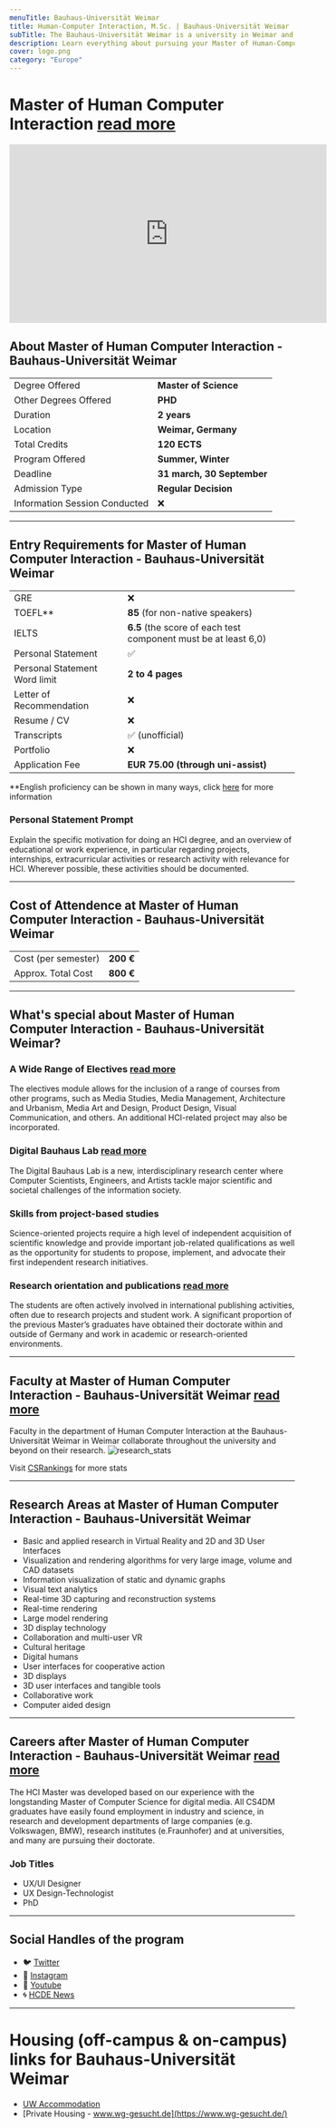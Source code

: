 ```yaml
---
menuTitle: Bauhaus-Universität Weimar
title: Human-Computer Interaction, M.Sc. | Bauhaus-Universität Weimar
subTitle: The Bauhaus-Universität Weimar is a university in Weimar and specializes in the fields of art and technology.
description: Learn everything about pursuing your Master of Human-Computer Interaction from Bauhaus-Universität Weimar, Weimar, Germany
cover: logo.png
category: "Europe"
---
```


# Master of Human Computer Interaction [read more](https://www.uni-weimar.de/en/media/studies/human-computer-interaction-msc/)
<iframe width="560" height="315" src="https://www.youtube.com/embed/D57GzQ6UuMc" title="YouTube video player" frameborder="0" allow="accelerometer; autoplay; clipboard-write; encrypted-media; gyroscope; picture-in-picture" allowfullscreen></iframe>

## About Master of Human Computer Interaction - Bauhaus-Universität Weimar
|   |   |
|---|---|
| Degree Offered |  **Master of Science** |
| Other Degrees Offered| **PHD**|
| Duration       | **2 years**                      |
| Location       | **Weimar, Germany**          |
| Total Credits  | **120 ECTS**                           | 
| Program Offered| **Summer, Winter**|
|Deadline| **31 march, 30 September**  |
|Admission Type| **Regular Decision** |
|Information Session Conducted| ❌ |

---

## Entry Requirements for Master of Human Computer Interaction - Bauhaus-Universität Weimar

|   |   |
|---|---|
| GRE | ❌ |
| TOEFL**       | **85** (for non-native speakers)|
|IELTS|**6.5** (the score of each test component must be at least 6,0)|
| Personal Statement       | ✅          |
|Personal Statement Word limit| **2 to 4 pages** |
| Letter of Recommendation  | ❌                           | 
|Resume / CV|❌|
|Transcripts|✅ (unofficial) |
|Portfolio|❌ |
|Application Fee| **EUR 75.00 (through uni-assist)** |

**English proficiency can be shown in many ways, click [here](https://www.uni-weimar.de/en/media/studies/human-computer-interaction-msc/application-procedure/) for more information


### Personal Statement Prompt
Explain the specific motivation for doing an HCI degree, and an overview of educational or work experience, in particular regarding projects, internships, extracurricular activities or research activity with relevance for HCI. Wherever possible, these activities should be documented. 

---

## Cost of Attendence at Master of Human Computer Interaction - Bauhaus-Universität Weimar
|   |   |
|---|---|
| Cost (per semester)      | **200 €**          |
|Approx. Total Cost | **800 €**|

---


## What's special about Master of Human Computer Interaction - Bauhaus-Universität Weimar?

### A Wide Range of Electives [read more](https://www.uni-weimar.de/en/media/studies/human-computer-interaction-msc/curriculum-hci/)
The electives module allows for the inclusion of a range of courses from other programs, such as Media Studies, Media Management, Architecture and Urbanism, Media Art and Design, Product Design, Visual Communication, and others.  An additional HCI-related project may also be incorporated. 

### Digital Bauhaus Lab [read more](https://www.uni-weimar.de/en/media/institutes/digital-bauhaus-lab/home/)
The Digital Bauhaus Lab is a new, interdisciplinary research center where Computer Scientists, Engineers, and Artists tackle major scientific and societal challenges of the information society.


### Skills from project-based studies
Science-oriented projects require a high level of independent acquisition of scientific knowledge and provide important job-related qualifications as well as the opportunity for students to propose, implement, and advocate their first independent research initiatives.


### Research orientation and publications [read more](https://www.uni-weimar.de/en/media/chairs/computer-science-department/vr/research/hci/)
The students are often actively involved in international publishing activities, often due to research projects and student work. A significant proportion of the previous Master’s graduates have obtained their doctorate within and outside of Germany and work in academic or research-oriented environments.

---

## Faculty at Master of Human Computer Interaction - Bauhaus-Universität Weimar [read more](https://www.uni-weimar.de/en/media/chairs/computer-science-department/vr/people/) 
Faculty in the department of Human Computer Interaction at the Bauhaus-Universität Weimar in Weimar collaborate throughout the university and beyond on their research.
![research_stats](research_stats.png)

Visit [CSRankings](http://csrankings.org/#/index?all&us) for more stats 

---
## Research Areas at Master of Human Computer Interaction - Bauhaus-Universität Weimar
* Basic and applied research in Virtual Reality and 2D and 3D User Interfaces
* Visualization and rendering algorithms for very large image, volume and CAD datasets
* Information visualization of static and dynamic graphs
* Visual text analytics
* Real-time 3D capturing and reconstruction systems
* Real-time rendering
* Large model rendering
* 3D display technology
* Collaboration and multi-user VR
* Cultural heritage
* Digital humans
* User interfaces for cooperative action
* 3D displays
* 3D user interfaces and tangible tools
* Collaborative work
* Computer aided design

---

## Careers after Master of Human Computer Interaction - Bauhaus-Universität Weimar [read more](https://www.uni-weimar.de/en/media/studies/human-computer-interaction-msc/career-prospects/)
The HCI Master was developed based on our experience with the longstanding Master of Computer Science for digital media. All CS4DM graduates have easily found employment in industry and science, in research and development departments of large companies (e.g. Volkswagen, BMW), research institutes (e.Fraunhofer) and at universities, and many are pursuing their doctorate.

### Job Titles
* UX/UI Designer
* UX Design-Technologist
* PhD

---
## Social Handles of the program

* 🐦  [Twitter ](https://twitter.com/bauhaus_uni?lang=en)  
* 💢  [Instagram ](https://www.instagram.com/bauhaus_uni/?hl=en) 
* 🛑  [Youtube](https://www.youtube.com/channel/UCgIceghh_oA6qa_4zO6vr2Q)
* 🌀  [HCDE News](https://www.uni-weimar.de/en/university/news/)

---

# Housing (off-campus & on-campus) links for Bauhaus-Universität Weimar
* [UW Accommodation](https://www.uni-weimar.de/en/university/international/to-weimar/exchange-students/i-want-to-study-at-bauhaus-universitaet/before-arrival/accommodation/)
* [Private Housing - www.wg-gesucht.de](https://www.wg-gesucht.de/)
